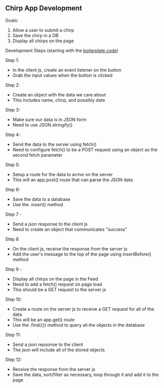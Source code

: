 Chirp App Development
---------------------

Goals:
1) Allow a user to submit a chirp
2) Save the chirp in a DB
3) Display all chirps on the page

Development Steps (starting with the [boilerplate code](https://github.com/MathuraMG/IMA-Low-Res-Connections-Lab/tree/master/Week_7/Chirp_InClass_Example_START))

Step 1:
- In the client js, create an event listener on the button
- Grab the input values when the button is clicked

Step 2:
- Create an object with the data we care about
- This includes name, chirp, and possibly date

Step 3:
- Make sure our data is in JSON form
- Need to use JSON.stringify()

Step 4: 
- Send the data to the server using fetch()
- Need to configure fetch() to be a POST request using an object as the second fetch parameter

Step 5:
- Setup a route for the data to arrive on the server
- This will an app.post() route that can parse the JSON data

Step 6:
- Save the data to a database
- Use the .insert() method

Step 7 -
- Send a json response to the client js
- Need to create an object that communicates "success"

Step 8
- On the client js, receive the response from the server js
- Add the user's message to the top of the page using insertBefore() method

Step 9 -
- Display all chirps on the page in the Feed
- Need to add a fetch() request on page load
- This should be a GET request to the server js

Step 10:
- Create a route on the server js to receive a GET request for all of the data
- This will be an app.get() route
- Use the .find({}) method to query all the objects in the database

Step 11:
- Send a json repsonse to the client
- The json will include all of the stored objects

Step 12:
- Receive the response from the server js
- Save the data, sort/filter as necessary, loop through it and add it to the page


